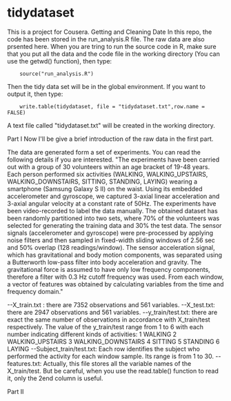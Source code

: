 tidydataset
===========

This is a project for Cousera. Getting and Cleaning Date
In this repo, the code has been stored in the run_analysis.R file. The raw data are also prsented here. When you are tring to run the source code in R, make sure that you put all the data and the code file in the working directory (You can use the getwd() function), then type:

        source("run_analysis.R")
        
Then the tidy data set will be in the global environment. If you want to output it, then type:

        write.table(tidydataset, file = "tidydataset.txt",row.name = FALSE)
        
A text file called "tidydataset.txt" will be created in the working directory.

Part I
Now I'll be give a brief introduction of the raw data in the first part.

The data are generated form a set of experiments. You can read the following details if you are interested.
    "The experiments have been carried out with a group of 30 volunteers within an age bracket of 19-48 years. Each person performed six activities (WALKING, WALKING_UPSTAIRS, WALKING_DOWNSTAIRS, SITTING, STANDING, LAYING) wearing a smartphone (Samsung Galaxy S II) on the waist. Using its embedded accelerometer and gyroscope, we captured 3-axial linear acceleration and 3-axial angular velocity at a constant rate of 50Hz. The experiments have been video-recorded to label the data manually. The obtained dataset has been randomly partitioned into two sets, where 70% of the volunteers was selected for generating the training data and 30% the test data. 
   The sensor signals (accelerometer and gyroscope) were pre-processed by applying noise filters and then sampled in fixed-width sliding windows of 2.56 sec and 50% overlap (128 readings/window). The sensor acceleration signal, which has gravitational and body motion components, was separated using a Butterworth low-pass filter into body acceleration and gravity. The gravitational force is assumed to have only low frequency components, therefore a filter with 0.3 Hz cutoff frequency was used. From each window, a vector of features was obtained by calculating variables from the time and frequency domain."

--X_train.txt :  there are 7352 observations and 561 variables.
--X_test.txt:  there are 2947 observations and 561 variables.
--y_train/test.txt: there are exact the same number of observations in accordance with  X_train/test respectively. The value of the y_train/test range from 1 to 6 with each number indicating different kinds of activities: 
1 WALKING
2 WALKING_UPSTAIRS
3 WALKING_DOWNSTAIRS
4 SITTING
5 STANDING
6 LAYING
--Subject_train/test.txt: Each row identifies the subject who performed the activity for each window sample. Its range is from 1 to 30.
--features.txt: Actually, this file stores all the variable names of the X_train/test. But be careful, when you use the read.table() function to read it, only the 2end column is useful.

Part II

    

